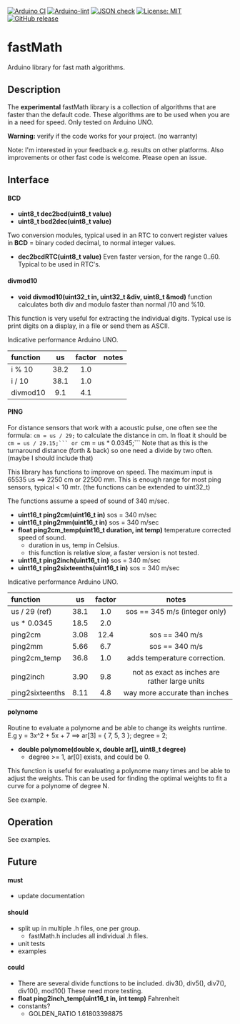 
[![Arduino CI](https://github.com/RobTillaart/fastMath/workflows/Arduino%20CI/badge.svg)](https://github.com/marketplace/actions/arduino_ci)
[![Arduino-lint](https://github.com/RobTillaart/fastMath/actions/workflows/arduino-lint.yml/badge.svg)](https://github.com/RobTillaart/fastMath/actions/workflows/arduino-lint.yml)
[![JSON check](https://github.com/RobTillaart/fastMath/actions/workflows/jsoncheck.yml/badge.svg)](https://github.com/RobTillaart/fastMath/actions/workflows/jsoncheck.yml)
[![License: MIT](https://img.shields.io/badge/license-MIT-green.svg)](https://github.com/RobTillaart/fastMath/blob/master/LICENSE)
[![GitHub release](https://img.shields.io/github/release/RobTillaart/fastMath.svg?maxAge=3600)](https://github.com/RobTillaart/fastMath/releases)


# fastMath

Arduino library for fast math algorithms.


## Description

The **experimental** fastMath library is a collection of algorithms that are faster than the default code. 
These algorithms are to be used when you are in a need for speed. 
Only tested on Arduino UNO.

**Warning:** verify if the code works for your project. (no warranty)

Note: I'm interested in your feedback e.g. results on other platforms.
Also improvements or other fast code is welcome. Please open an issue.


## Interface

#### BCD

- **uint8_t dec2bcd(uint8_t value)**
- **uint8_t bcd2dec(uint8_t value)**

Two conversion modules, typical used in an RTC to convert register values
in **BCD** = binary coded decimal, to normal integer values.

- **dec2bcdRTC(uint8_t value)**
Even faster version, for the range 0..60. Typical to be used in RTC's.


#### divmod10

- **void divmod10(uint32_t in, uint32_t &div, uint8_t &mod)**
function calculates both div and modulo faster than normal /10 and %10.

This function is very useful for extracting the individual digits.
Typical use is print digits on a display, in a file or send them as ASCII.

Indicative performance Arduino UNO.

|  function  |   us   |  factor |  notes  |
|:-----------|:------:|:-------:|:-------:|
|  i % 10    |  38.2  |   1.0   |
|  i / 10    |  38.1  |   1.0   |
|  divmod10  |   9.1  |   4.1   | 


#### PING

For distance sensors that work with a acoustic pulse, one often see the formula:
```cm = us / 29;``` to calculate the distance in cm.
In float it should be ``cm = us / 29.15;``` or ``cm = us * 0.0345;```
Note that as this is the turnaround distance (forth & back) so one 
need a divide by two often. (maybe I should include that)

This library has functions to improve on speed.
The maximum input is 65535 us ==> 2250 cm or 22500 mm.
This is enough range for most ping sensors, typical < 10 mtr.
(the functions can be extended to uint32_t)

The functions assume a speed of sound of 340 m/sec.

- **uint16_t ping2cm(uint16_t in)** sos = 340 m/sec
- **uint16_t ping2mm(uint16_t in)** sos = 340 m/sec
- **float ping2cm_temp(uint16_t duration, int temp)** temperature corrected speed of sound.
  - duration in us, temp in Celsius.
  - this function is relative slow, a faster version is not tested.
- **uint16_t ping2inch(uint16_t in)** sos = 340 m/sec
- **uint16_t ping2sixteenths(uint16_t in)** sos = 340 m/sec


Indicative performance Arduino UNO.

|  function         |   us   |  factor |  notes  |
|:------------------|:------:|:-------:|:-------:|
|  us / 29  (ref)   |  38.1  |   1.0   | sos == 345 m/s  (integer only)
|  us \* 0.0345     |  18.5  |   2.0   |
|  ping2cm          |  3.08  |  12.4   | sos == 340 m/s
|  ping2mm          |  5.66  |   6.7   | sos == 340 m/s
|  ping2cm_temp     |  36.8  |   1.0   | adds temperature correction.
|                   |        |         |
|  ping2inch        |  3.90  |   9.8   | not as exact as inches are rather large units
|  ping2sixteenths  |  8.11  |   4.8   | way more accurate than inches


#### polynome

Routine to evaluate a polynome and be able to change its weights runtime.
E.g   y = 3x^2 + 5x + 7 ==> ar\[3] = { 7, 5, 3 };  degree = 2;
- **double polynome(double x, double ar[], uint8_t degree)**
  - degree >= 1, ar\[0] exists, and could be 0.
  
This function is useful for evaluating a polynome many times and be able to
adjust the weights. This can be used for finding the optimal weights to fit
a curve for a polynome of degree N.

See example.


## Operation

See examples.

## Future

#### must
- update documentation

#### should
- split up in multiple .h files, one per group.
  - fastMath.h includes all individual .h files.
- unit tests
- examples

#### could
- There are several divide functions to be included.
  div3(), div5(), div7(), div10(), mod10()
  These need more testing.
- **float ping2inch_temp(uint16_t in, int temp)** Fahrenheit
- constants?
  - GOLDEN_RATIO 1.61803398875

